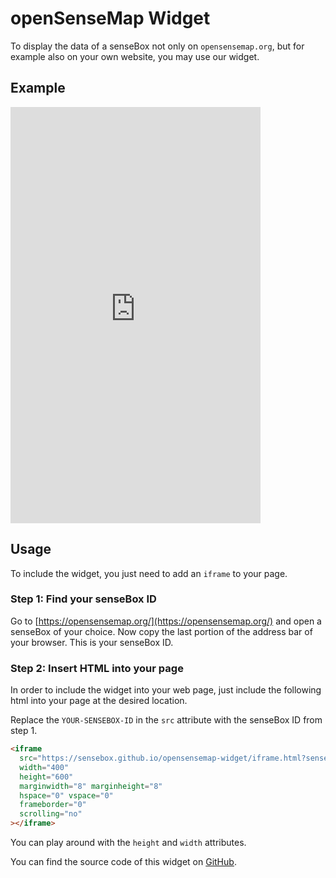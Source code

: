 # openSenseMap Widget
To display the data of a senseBox not only on `opensensemap.org`, but for example also on your own website, you may use our widget.


## Example

<iframe
  src="https://sensebox.github.io/opensensemap-widget/iframe.html?senseboxId=570bad2b45fd40c8197f13a2"
  width="400"
  height="666"
  marginwidth="8" marginheight="8"
  hspace="0" vspace="0"
  frameborder="0"
  scrolling="no"
></iframe>

## Usage
To include the widget, you just need to add an `iframe` to your page.

### Step 1: Find your senseBox ID
Go to [https://opensensemap.org/](https://opensensemap.org/) and open a senseBox of your choice. Now copy the last portion of the address bar of your browser. This is your senseBox ID.

### Step 2: Insert HTML into your page
In order to include the widget into your web page, just include the following html into your page at the desired location.

Replace the `YOUR-SENSEBOX-ID` in the `src` attribute with the senseBox ID from step 1.
```html
<iframe
  src="https://sensebox.github.io/opensensemap-widget/iframe.html?senseboxId=YOUR-SENSEBOX-ID"
  width="400"
  height="600"
  marginwidth="8" marginheight="8"
  hspace="0" vspace="0"
  frameborder="0"
  scrolling="no"
></iframe>
```
You can play around with the `height` and `width` attributes.

You can find the source code of this widget on [GitHub](https://github.com/sensebox/opensensemap-widget).
